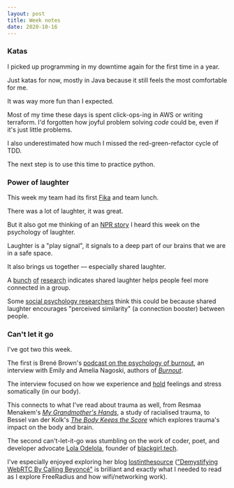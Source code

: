 ```yaml
---
layout: post
title: Week notes
date: 2020-10-16
---
```


### Katas

I picked up programming in my downtime again for the first time in a year. 

Just katas for now, mostly in Java because it still feels the most comfortable for me.

It was way more fun than I expected.

Most of my time these days is spent click-ops-ing in AWS or writing terraform. I'd forgotten how joyful problem solving _code_ could be, even if it's just little problems.

I also underestimated how much I missed the red-green-refactor cycle of TDD.

The next step is to use this time to practice python.

### Power of laughter

This week my team had its first [Fika](https://en.wikipedia.org/wiki/Coffee_culture#Sweden) and team lunch.

There was a lot of laughter, it was great.

But it also got me thinking of an [NPR story](https://www.npr.org/2020/10/09/922375817/the-sound-of-laughter-can-be-key-in-determining-people-s-relationships) I heard this week on the psychology of laughter.

Laughter is a "play signal", it signals to a deep part of our brains that we are in a safe space.

It also brings us together –– especially shared laughter.

A [bunch](https://pubmed.ncbi.nlm.nih.gov/3302270/) [of](https://link.springer.com/article/10.3758/BF03330380) [research](https://onlinelibrary.wiley.com/doi/abs/10.1111/pere.12095) indicates shared laughter helps people feel more connected in a group. 

Some [social psychology researchers](https://greatergood.berkeley.edu/article/item/how_laughter_brings_us_together#thank-influence) think this could be because shared laughter encourages "perceived similarity" (a connection booster) between people.

### Can't let it go

I've got two this week.

The first is Brené Brown's [podcast on the psychology of burnout](https://brenebrown.com/podcast/brene-with-emily-and-amelia-nagoski-on-burnout-and-how-to-complete-the-stress-cycle/), an interview with Emily and Amelia Nagoski, authors of [_Burnout_](https://www.penguin.co.uk/books/111/1116668/burnout/9781785042096.html).

The interview focused on how we experience and <ins>hold</ins> feelings and stress somatically (in our body).

This connects to what I've read about trauma as well, from Resmaa Menakem's [_My Grandmother's Hands_](https://centralrecoverypress.com/product/my-grandmothers-hands-racialized-trauma-and-the-pathway-to-mending-our-hearts-and-bodies-paperback), a study of racialised trauma, to Bessel van der Kolk's [_The Body Keeps the Score_](https://www.besselvanderkolk.com/resources/the-body-keeps-the-score) which explores trauma's impact on the body and brain.

The second can't-let-it-go was stumbling on the work of coder, poet, and developer advocate [Lola Odelola](https://twitter.com/lolaodelola), founder of [blackgirl.tech](https://blackgirl.tech/).

I've especially enjoyed exploring her blog [lostinthesource](https://lostinthesource.com/) (["Demystifying WebRTC By Calling Beyoncé"](https://lostinthesource.com/blog/demistifying-webrtc-calling-beyonce/) is brilliant and exactly what I needed to read as I explore FreeRadius and how wifi/networking work).

